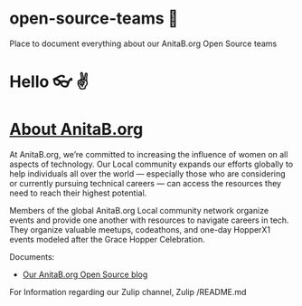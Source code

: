 # open-source-teams :wave:
Place to document everything about our AnitaB.org Open Source teams

# Hello :eyeglasses: :v: 
# [About AnitaB.org](https://anitab.org/)
At AnitaB.org, we’re committed to increasing the influence of women on all aspects of technology. Our Local community expands our efforts globally to help individuals all over the world — especially those who are considering or currently pursuing technical careers — can access the resources they need to reach their highest potential.

Members of the global AnitaB.org Local community network organize events and provide one another with resources to navigate careers in tech. They organize valuable meetups, codeathons, and one-day HopperX1 events modeled after the Grace Hopper Celebration.

Documents:

- [Our AnitaB.org Open Source blog](/our-blog.md)

For Information regarding our Zulip channel, Zulip /README.md

